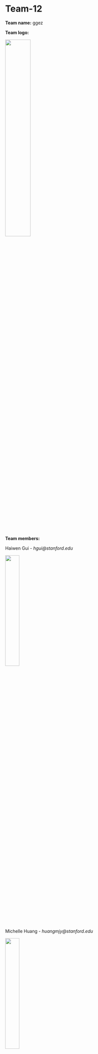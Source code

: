# Team-12

**Team name:** ggez

**Team logo:**

<img src="https://imgur.com/1Ik3410.png" width="40%" height = "40%">

**Team members:**

Haiwen Gui - _hgui@stanford.edu_

<img src="https://scontent-atl3-1.xx.fbcdn.net/v/t31.0-8/14242215_1053784924737875_3163979070408247840_o.jpg?_nc_cat=100&_nc_sid=174925&_nc_ohc=YHeHj5ckrZUAX_nF7if&_nc_ht=scontent-atl3-1.xx&oh=93da28675b02c68bcb14bc72bf0472c5&oe=5EBDB0F7" width="30%" height = "30%">

Michelle Huang - _huangmjy@stanford.edu_

<img src="https://scontent-iad3-1.xx.fbcdn.net/v/t1.0-9/s960x960/56395099_645158975921858_272403425960919040_o.jpg?_nc_cat=102&_nc_sid=85a577&_nc_ohc=E45O8HpI4g0AX_WC0qM&_nc_ht=scontent-iad3-1.xx&_nc_tp=7&oh=16bc32d57920a4b95cef701fe956e575&oe=5EBC8DF4" width="30%" height = "30%">

Natasha Goh - _natagoh@stanford.edu_

<img src="https://scontent-iad3-1.xx.fbcdn.net/v/t31.0-8/p960x960/12957473_1076239835768471_7250635040664605915_o.jpg?_nc_cat=102&_nc_sid=85a577&_nc_ohc=CX_CEwBnjNwAX9oB2N-&_nc_ht=scontent-iad3-1.xx&_nc_tp=6&oh=6446be7bf9918e2d57f3b984bd3fdfc1&oe=5EBBFD66" width="30%" height = "30%">

Raymond Thai - _raythai@stanford.edu_

<img src="https://scontent-dfw5-1.xx.fbcdn.net/v/t1.0-9/90969844_3034844793221969_617657305512542208_o.jpg?_nc_cat=111&_nc_sid=09cbfe&_nc_ohc=PELBNxDoxaUAX-t4yqd&_nc_ht=scontent-dfw5-1.xx&oh=fba5d6d680a014b8db0f705a6c0afecd&oe=5EBC2A3C" width="30%" height = "30%">

Zheng Yan - _yzh@stanford.edu_

<img src="https://scontent-ort2-1.xx.fbcdn.net/v/t1.0-9/16730525_1259315154104109_976971973148068047_n.jpg?_nc_cat=105&_nc_sid=174925&_nc_ohc=l9sbENDOC2wAX8PK6Cu&_nc_ht=scontent-ort2-1.xx&oh=4054b4598f32360ec47f64f7899e2472&oe=5EBBB0C9" width="35%" height = "35%">

**Documentation link:** https://github.com/StanfordCS194/Team-12/wiki

**Project synopsis:** We are team ggez and we are interested in developing a social game to help connect people during this period of social distancing.

**Team communication:** We communicate via FB Messenger, but see our emails above if you need to reach us!

**Team skills matrix:**

| Member   | Skills                                  | Personal Traits            | Desired Growth            | Weaknesses      |
| -------- | --------------------------------------- | -------------------------- | ------------------------- | --------------- |
| Haiwen   | programming, project management, design | good time management       | ui/ux, fullstack          | procrastination |
| Michelle | data analysis & vis                     | currently obsessed w/ acnh | ui/ux, database stuff     | procrastination |
| Natasha  | programming                             | detail oriented            | ui/ux, fullstack dev      | procrastination |
| Ray      | programming, design                     | diligent                   | fullstack dev             | procrastination |
| Zheng    | AI, marketing, web security             | creative, sassy            | ui/ux, backend, databases | procrastination |
